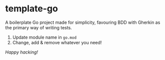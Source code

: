 # template-go

A boilerplate Go project made for simplicity, favouring BDD with Gherkin as the
primary way of writing tests.

1. Update module name in `go.mod`
2. Change, add & remove whatever you need!

_Happy hacking!_
